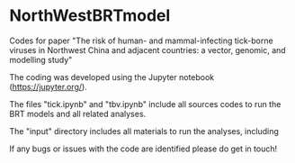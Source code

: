 # NorthWestBRTmodel

Codes for paper "The risk of human- and mammal-infecting tick-borne viruses in Northwest China and adjacent countries: a vector, genomic, and modelling study"

The coding was developed using the Jupyter notebook (https://jupyter.org/).

The files "tick.ipynb" and "tbv.ipynb" include all sources codes to run the BRT models and all related analyses.

The "input" directory includes all materials to run the analyses, including 


If any bugs or issues with the code are identified please do get in touch!
